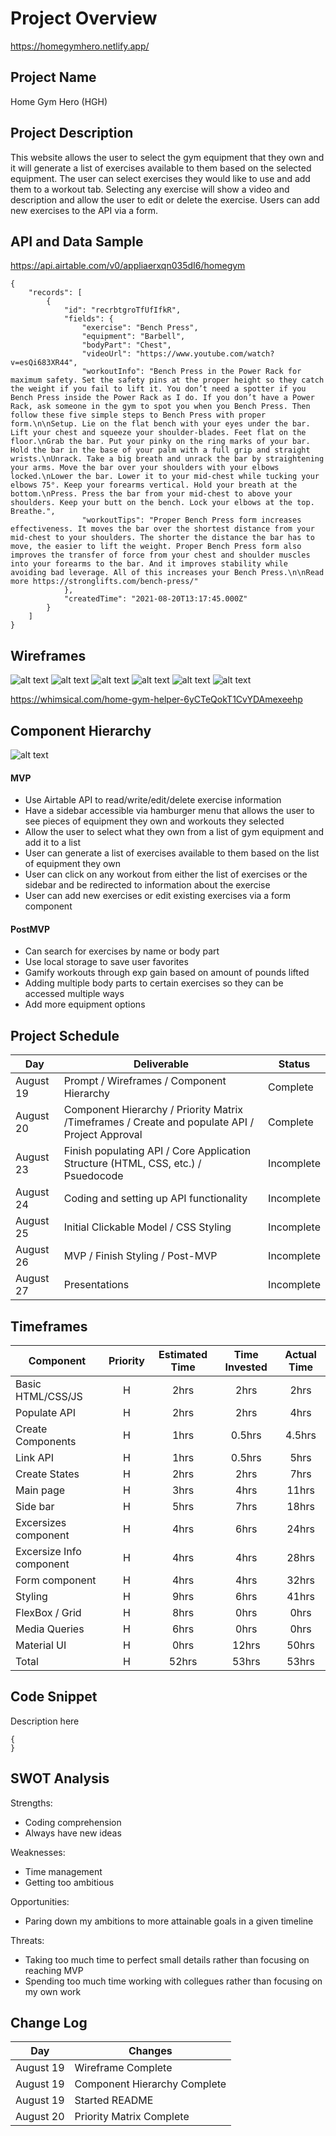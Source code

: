 # Project Overview

https://homegymhero.netlify.app/

## Project Name

Home Gym Hero (HGH)

## Project Description

This website allows the user to select the gym equipment that they own and it will generate a list of exercises available to them based on the selected equipment. The user can select exercises they would like to use and add them to a workout tab. Selecting any exercise will show a video and description and allow the user to edit or delete the exercise. Users can add new exercises to the API via a form.

## API and Data Sample

https://api.airtable.com/v0/appliaerxqn035dI6/homegym

```
{
    "records": [
        {
            "id": "recrbtgroTfUfIfkR",
            "fields": {
                "exercise": "Bench Press",
                "equipment": "Barbell",
                "bodyPart": "Chest",
                "videoUrl": "https://www.youtube.com/watch?v=esQi683XR44",
                "workoutInfo": "Bench Press in the Power Rack for maximum safety. Set the safety pins at the proper height so they catch the weight if you fail to lift it. You don’t need a spotter if you Bench Press inside the Power Rack as I do. If you don’t have a Power Rack, ask someone in the gym to spot you when you Bench Press. Then follow these five simple steps to Bench Press with proper form.\n\nSetup. Lie on the flat bench with your eyes under the bar. Lift your chest and squeeze your shoulder-blades. Feet flat on the floor.\nGrab the bar. Put your pinky on the ring marks of your bar. Hold the bar in the base of your palm with a full grip and straight wrists.\nUnrack. Take a big breath and unrack the bar by straightening your arms. Move the bar over your shoulders with your elbows locked.\nLower the bar. Lower it to your mid-chest while tucking your elbows 75°. Keep your forearms vertical. Hold your breath at the bottom.\nPress. Press the bar from your mid-chest to above your shoulders. Keep your butt on the bench. Lock your elbows at the top. Breathe.",
                "workoutTips": "Proper Bench Press form increases effectiveness. It moves the bar over the shortest distance from your mid-chest to your shoulders. The shorter the distance the bar has to move, the easier to lift the weight. Proper Bench Press form also improves the transfer of force from your chest and shoulder muscles into your forearms to the bar. And it improves stability while avoiding bad leverage. All of this increases your Bench Press.\n\nRead more https://stronglifts.com/bench-press/"
            },
            "createdTime": "2021-08-20T13:17:45.000Z"
        }
    ]
}
```


## Wireframes

![alt text](https://res.cloudinary.com/dy6xpqkkj/image/upload/v1629470574/Home%20Gym%20Hero/Wireframe/Screen_Shot_2021-08-20_at_10.41.01_AM_fsnxun.png)
![alt text](https://res.cloudinary.com/dy6xpqkkj/image/upload/v1629470574/Home%20Gym%20Hero/Wireframe/Screen_Shot_2021-08-20_at_10.41.37_AM_ttrri0.png)
![alt text](https://res.cloudinary.com/dy6xpqkkj/image/upload/v1629470574/Home%20Gym%20Hero/Wireframe/Screen_Shot_2021-08-20_at_10.41.46_AM_jfyrrp.png)
![alt text](https://res.cloudinary.com/dy6xpqkkj/image/upload/v1629470574/Home%20Gym%20Hero/Wireframe/Screen_Shot_2021-08-20_at_10.41.53_AM_kx9cud.png)
![alt text](https://res.cloudinary.com/dy6xpqkkj/image/upload/v1629470574/Home%20Gym%20Hero/Wireframe/Screen_Shot_2021-08-20_at_10.42.04_AM_nthd7e.png)
![alt text](https://res.cloudinary.com/dy6xpqkkj/image/upload/v1629470574/Home%20Gym%20Hero/Wireframe/Screen_Shot_2021-08-20_at_10.42.11_AM_aiyzuf.png)

https://whimsical.com/home-gym-helper-6yCTeQokT1CvYDAmexeehp

## Component Hierarchy

![alt text](https://res.cloudinary.com/dy6xpqkkj/image/upload/v1629490162/Home%20Gym%20Hero/Wireframe/Screen_Shot_2021-08-20_at_3.23.14_PM_f6misn.png)

#### MVP 

- Use Airtable API to read/write/edit/delete exercise information
- Have a sidebar accessible via hamburger menu that allows the user to see pieces of equipment they own and workouts they selected
- Allow the user to select what they own from a list of gym equipment and add it to a list
- User can generate a list of exercises available to them based on the list of equipment they own
- User can click on any workout from either the list of exercises or the sidebar and be redirected to information about the exercise
- User can add new exercises or edit existing exercises via a form component

#### PostMVP  

- Can search for exercises by name or body part
- Use local storage to save user favorites
- Gamify workouts through exp gain based on amount of pounds lifted
- Adding multiple body parts to certain exercises so they can be accessed multiple ways 
- Add more equipment options

## Project Schedule

|  Day | Deliverable | Status
|---|---| ---|
|August 19| Prompt / Wireframes / Component Hierarchy | Complete
|August 20| Component Hierarchy / Priority Matrix /Timeframes / Create and populate API / Project Approval| Complete
|August 23| Finish populating API / Core Application Structure (HTML, CSS, etc.) / Psuedocode | Incomplete
|August 24| Coding and setting up API functionality | Incomplete
|August 25| Initial Clickable Model / CSS Styling | Incomplete
|August 26| MVP / Finish Styling / Post-MVP| Incomplete
|August 27| Presentations | Incomplete

## Timeframes

| Component | Priority | Estimated Time | Time Invested | Actual Time |
| --- | :---: |  :---: | :---: | :---: |
| Basic HTML/CSS/JS | H | 2hrs| 2hrs | 2hrs |
| Populate API | H | 2hrs| 2hrs | 4hrs |
| Create Components | H | 1hrs| 0.5hrs | 4.5hrs |
| Link API | H | 1hrs| 0.5hrs | 5hrs |
| Create States | H | 2hrs| 2hrs | 7hrs |
| Main page | H | 3hrs| 4hrs | 11hrs |
| Side bar | H | 5hrs| 7hrs | 18hrs |
| Excersizes component | H | 4hrs| 6hrs | 24hrs |
| Excersize Info component | H | 4hrs| 4hrs | 28hrs |
| Form component | H | 4hrs| 4hrs | 32hrs |
| Styling | H | 9hrs| 6hrs | 41hrs |
| FlexBox / Grid | H | 8hrs| 0hrs | 0hrs |
| Media Queries | H | 6hrs| 0hrs| 0hrs |
| Material UI | H | 0hrs| 12hrs| 50hrs |
| Total | H | 52hrs| 53hrs | 53hrs |

## Code Snippet

Description here

```
{
}
```

## SWOT Analysis

Strengths:
- Coding comprehension
- Always have new ideas

Weaknesses:
- Time management
- Getting too ambitious

Opportunities:
- Paring down my ambitions to more attainable goals in a given timeline

Threats:
- Taking too much time to perfect small details rather than focusing on reaching MVP
- Spending too much time working with collegues rather than focusing on my own work


## Change Log

|  Day | Changes
|---|---|
|August 19| Wireframe Complete
|August 19| Component Hierarchy Complete
|August 19| Started README
|August 20| Priority Matrix Complete
